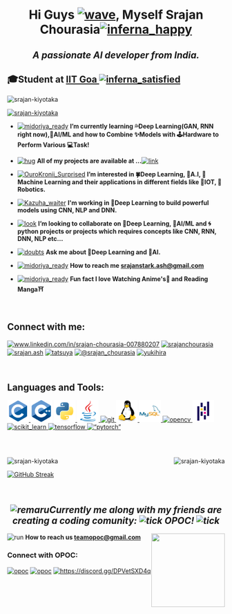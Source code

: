 <h1 align="center">Hi Guys <a href="https://emoji.discord.st/emojis/3d96defc-3ca3-4964-9393-9b72a3a0e549.gif"><img src="https://emoji.discord.st/emojis/3d96defc-3ca3-4964-9393-9b72a3a0e549.gif" width="64px" height="64px" alt="wave"></a>, Myself Srajan Chourasia<a href="https://emoji.gg/emoji/9721-inferna-happy"><img src="https://emoji.gg/assets/emoji/9721-inferna-happy.png" width="70px" height="70px" alt="inferna_happy"></a></h1>

<h2 align="center"><I>A passionate AI developer from India.</I></h2>

## 🎓Student at [IIT Goa ](https://iitgoa.ac.in/)<a href="https://emoji.gg/emoji/1251-inferna-satisfied"><img src="https://emoji.gg/assets/emoji/1251-inferna-satisfied.png" width="60px" height="60px" alt="inferna_satisfied"></a>

<p align="left"> <img src="https://komarev.com/ghpvc/?username=srajan-kiyotaka&label=Landed%20on%20my%20planet!&color=5bb1e6&style=plastic" alt="srajan-kiyotaka" /> </p>

<p align="left"> <a href="https://github.com/ryo-ma/github-profile-trophy"><img src="https://github-profile-trophy.vercel.app/?username=srajan-kiyotaka" alt="srajan-kiyotaka" /></a> </p>

- <a href="https://emoji.gg/emoji/3929-midoriya-ready"><img src="https://emoji.gg/assets/emoji/3929-midoriya-ready.png" width="60px" height="60px" alt="midoriya_ready"></a> **I’m currently learning 💦Deep Learning(GAN, RNN right now),🎍AI/ML and how to Combine ✨Models with 🕹️Hardware to Perform Various 💻Task!**

- <a href="https://github.com/srajan-kiyotaka?tab=repositories"><img src="https://emoji.gg/assets/emoji/7549-hug.png" width="49px" height="49px" alt="hug"></a>  **All of my projects are available at ...**<a href="https://github.com/srajan-kiyotaka?tab=repositories"><img src="https://emoji.discord.st/emojis/cb3dc3d2-fd74-4a3b-a9e1-f7ad58497090.gif" width="28px" height="28px" alt="link"></a>

- <a href="https://emoji.gg/emoji/7578-ourokronii-surprised"><img src="https://emoji.gg/assets/emoji/7578-ourokronii-surprised.png" width="50px" height="50px" alt="OuroKronii_Surprised"></a> **I’m interested in 🍀Deep Learning, 🍂A.I, 🔖Machine Learning and their applications in different fields like 🌌IOT, 🤖Robotics.** 

- <a href="https://emoji.gg/emoji/4497-kazuha-waiter"><img src="https://emoji.gg/assets/emoji/4497-kazuha-waiter.png" width="60px" height="60px" alt="Kazuha_waiter"></a> **I'm working in 🍣Deep Learning to build powerful models using CNN, NLP and DNN.**

- <a href="https://emoji.discord.st/emojis/KannaPeer.png"><img src="https://emoji.discord.st/emojis/KannaPeer.png" width="49px" height="49px" alt="look"></a> **I’m looking to collaborate on 🐬Deep Learning, 🎴AI/ML and 🌀python projects or projects which requires concepts like CNN, RNN, DNN, NLP etc...**

- <a href="https://emoji.discord.st/emojis/663714e4-e209-4747-9fe3-bbe00d03c1de.png"><img src="https://emoji.discord.st/emojis/663714e4-e209-4747-9fe3-bbe00d03c1de.png" width="56px" height="56px" alt="doubts"></a> **Ask me about 🧊Deep Learning and 🔮AI.**

- <a href="https://emoji.discord.st/emojis/4cfdebaf-2139-4371-82fc-a19123ad6195.png"><img src="https://emoji.discord.st/emojis/4cfdebaf-2139-4371-82fc-a19123ad6195.png" width="53px" height="53px" alt="midoriya_ready"></a> **How to reach me srajanstark.ash@gmail.com**

- <a href="https://emoji.discord.st/emojis/e21767b7-630b-4e42-924a-fcb30ad2d714.png"><img src="https://emoji.discord.st/emojis/e21767b7-630b-4e42-924a-fcb30ad2d714.png" width="52px" height="52px" alt="midoriya_ready"></a> **Fun fact I love Watching Anime's🎐 and Reading Manga⛩️**

<br>

<h2 align="left">Connect with me:</h2>
<p align="left">
<a href="https://www.linkedin.com/in/srajan-chourasia/" target="blank"><img align="center" src="https://raw.githubusercontent.com/rahuldkjain/github-profile-readme-generator/master/src/images/icons/Social/linked-in-alt.svg" alt="www.linkedin.com/in/srajan-chourasia-007880207" height="35" width="45" /></a>
<a href="https://kaggle.com/srajanchourasia" target="blank"><img align="center" src="https://raw.githubusercontent.com/rahuldkjain/github-profile-readme-generator/master/src/images/icons/Social/kaggle.svg" alt="srajanchourasia" height="35" width="45" /></a>
<a href="https://instagram.com/srajan.ash" target="blank"><img align="center" src="https://raw.githubusercontent.com/rahuldkjain/github-profile-readme-generator/master/src/images/icons/Social/instagram.svg" alt="srajan.ash" height="35" width="45" /></a>
<a href="https://www.codechef.com/users/tatsuya" target="blank"><img align="center" src="https://cdn.jsdelivr.net/npm/simple-icons@3.1.0/icons/codechef.svg" alt="tatsuya" height="35" width="45" /></a>
<a href="https://www.hackerrank.com/srajan_chourasia" target="blank"><img align="center" src="https://raw.githubusercontent.com/rahuldkjain/github-profile-readme-generator/master/src/images/icons/Social/hackerrank.svg" alt="@srajan_chourasia" height="35" width="45" /></a>
<a href="https://codeforces.com/profile/yukihira" target="blank"><img align="center" src="https://raw.githubusercontent.com/rahuldkjain/github-profile-readme-generator/master/src/images/icons/Social/codeforces.svg" alt="yukihira" height="35" width="45" /></a>

</p>

<br>

<h2 align="left">Languages and Tools:</h2>
<p align="left"> <a href="https://www.cprogramming.com/" target="_blank" rel="noreferrer"> <img src="https://raw.githubusercontent.com/devicons/devicon/master/icons/c/c-original.svg" alt="c" width="50" height="50"/> </a>  
<a href="https://www.w3schools.com/cpp/" target="_blank" rel=“noreferrer”> <img src="https://raw.githubusercontent.com/devicons/devicon/master/icons/cplusplus/cplusplus-original.svg" alt=“cplusplus” style="width:50px;height:auto;" /></a> 
<a href="https://www.python.org" target="_blank" rel="noreferrer"> <img src="https://raw.githubusercontent.com/devicons/devicon/master/icons/python/python-original.svg" alt="python" width="50" height="50"/> </a> 
<a href="https://www.java.com" target="_blank" rel="noreferrer"> <img src="https://raw.githubusercontent.com/devicons/devicon/master/icons/java/java-original.svg" alt="java" width="50" height="50"/> </a>
<a href="https://git-scm.com/" target="_blank" rel="noreferrer"> <img src="https://www.vectorlogo.zone/logos/git-scm/git-scm-icon.svg" alt="git" width="50" height="50"/> </a>
<a href="https://www.linux.org/" target="_blank" rel="noreferrer"> <img src="https://raw.githubusercontent.com/devicons/devicon/master/icons/linux/linux-original.svg" alt="linux" width="50" height="50"/> </a> 
<a href="https://www.mysql.com/" target="_blank" rel="noreferrer"> <img src="https://raw.githubusercontent.com/devicons/devicon/master/icons/mysql/mysql-original-wordmark.svg" alt="mysql" width="50" height="50"/> </a> 
<a href="https://opencv.org/" target="_blank" rel="noreferrer"> <img src="https://www.vectorlogo.zone/logos/opencv/opencv-icon.svg" alt="opencv" width="50" height="50"/> </a> 
<a href="https://pandas.pydata.org/" target="_blank" rel="noreferrer"> <img src="https://raw.githubusercontent.com/devicons/devicon/2ae2a900d2f041da66e950e4d48052658d850630/icons/pandas/pandas-original.svg" alt="pandas" width="50" height="50"/> </a> 
<a href="https://scikit-learn.org/" target="_blank" rel="noreferrer"> <img src="https://upload.wikimedia.org/wikipedia/commons/0/05/Scikit_learn_logo_small.svg" alt="scikit_learn" width="50" height="50"/> </a> 
<a href="https://www.tensorflow.org" target="_blank" rel="noreferrer"> <img src="https://www.vectorlogo.zone/logos/tensorflow/tensorflow-icon.svg" alt="tensorflow" width="50" height="50"/> </a> 
<a href="https://pytorch.org/" target="_blank" rel=“noreferrer”> <img src="https://www.vectorlogo.zone/logos/pytorch/pytorch-icon.svg" alt=“pytorch” style="width:50px;height:auto;" /> </a>
</p>
<br><br>

<p><img align="left" src="https://github-readme-stats.vercel.app/api/top-langs?username=srajan-kiyotaka&show_icons=true&theme=radical&hide_border=true&locale=en&layout=compact" alt="srajan-kiyotaka" /></p>

<p>&nbsp;<img align="right" src="https://github-readme-stats.vercel.app/api?username=srajan-kiyotaka&show_icons=true&theme=tokyonight&title_color=3a91ee&text_color=3ddee1&bg_color=095381&hide_border=true&locale=en" alt="srajan-kiyotaka" /></p>

[![GitHub Streak](http://github-readme-streak-stats.herokuapp.com?user=srajan-kiyotaka&theme=tokyonight&date_format=M%20j%5B%2C%20Y%5D)](https://git.io/streak-stats)

<br>

<h2 align="center"><I><a><img src="https://emoji.discord.st/emojis/833b8e60-f65d-45ac-9288-5deb12d5ba1c.png" width="64px" height="64px" alt="remaru"></a>Currently me along with my friends are creating a coding comunity: <a><img src="https://emoji.discord.st/emojis/bc4561c5-37d6-44bb-b1ee-fce490a4d76a.gif" width="24px" height="24px" alt="tick"></a> OPOC! <a><img src="https://emoji.discord.st/emojis/bc4561c5-37d6-44bb-b1ee-fce490a4d76a.gif" width="24px" height="24px" alt="tick"></a></I></h2>

<a href="https://user-images.githubusercontent.com/91196806/149794804-59de1f34-14e4-4e99-b874-af9621258a6a.png"><img src="https://user-images.githubusercontent.com/91196806/149794804-59de1f34-14e4-4e99-b874-af9621258a6a.png" width="170px" height="170px" align="right"></a>

<a><img src="https://emoji.discord.st/emojis/4d7af730-bb05-4a97-9c8d-0f05bf247ad6.gif" width="60px" height="60px" alt="run"></a> **How to reach us teamopoc@gmail.com**

<h3 align="left"><b>Connect with OPOC:</b></h3>
<p align="left">
<a href="https://github.com/OPOC-Community" target="blank"><img align="center" src="https://cdn.jsdelivr.net/npm/simple-icons@3.0.1/icons/github.svg" alt="opoc" height="45" width="55" /></a>
<a href="https://www.youtube.com/channel/UCeOtffnJrIKsdtyY-FpFl-A" target="blank"><img align="center" src="https://raw.githubusercontent.com/rahuldkjain/github-profile-readme-generator/master/src/images/icons/Social/youtube.svg" alt="opoc" height="45" width="55" /></a>
<a href="https://discord.gg/https://discord.gg/DPVetSXD4q" target="blank"><img align="center" src="https://raw.githubusercontent.com/rahuldkjain/github-profile-readme-generator/master/src/images/icons/Social/discord.svg" alt="https://discord.gg/DPVetSXD4q" height="45" width="55" /></a>
</p>
